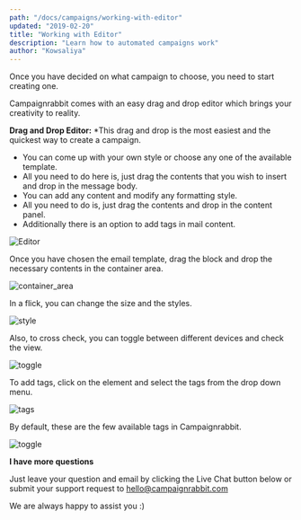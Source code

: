 ```yaml
---
path: "/docs/campaigns/working-with-editor"
updated: "2019-02-20"
title: "Working with Editor"
description: "Learn how to automated campaigns work"
author: "Kowsaliya"
---
```

Once you have decided on what <link-text url="https://docs.campaignrabbit.com/campaigns/how-campaigns-work" target="_blank" rel="noopener">campaign</link-text> to choose, you need to start creating one. 

Campaignrabbit comes with an easy drag and drop editor which brings your creativity to reality.

**Drag and Drop Editor:**
*This drag and drop is the most easiest and the quickest way to create a campaign.
* You can come up with your own style or choose any one of the available template.
* All you need to do here is, just drag the contents that you wish to insert and drop in the message body. 
* You can add any content and modify any formatting style.
* All you need to do is, just drag the contents and drop in the content panel.
* Additionally there is an option to add tags in mail content.

![Editor](https://raw.githubusercontent.com/shreegowtham27/site-1/dev_v2/src/images/docs/campaigns/editor.png)

Once you have chosen the email template, drag the block and drop the necessary contents in the container area.

![container_area](https://raw.githubusercontent.com/shreegowtham27/site-1/dev_v2/src/images/docs/campaigns/containerarea.png)

In a flick, you can change the size and the styles. 

![style](https://raw.githubusercontent.com/shreegowtham27/site-1/dev_v2/src/images/docs/campaigns/style.png)

Also, to cross check, you can toggle between different devices and check the view.

![toggle](https://raw.githubusercontent.com/shreegowtham27/site-1/dev_v2/src/images/docs/campaigns/togglescreen.png)

To add tags, click on the element and select the tags from the drop down menu. 

![tags](https://raw.githubusercontent.com/shreegowtham27/site-1/dev_v2/src/images/docs/campaigns/tag.png)

By default, these are the few available tags in Campaignrabbit.

![toggle](https://raw.githubusercontent.com/shreegowtham27/site-1/dev_v2/src/images/docs/campaigns/original-1.png)

**I have more questions**

Just leave your question and email by clicking the Live Chat button below or submit your support request to <hello@campaignrabbit.com>

We are always happy to assist you :)